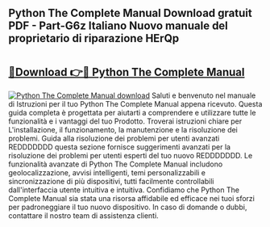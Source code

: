 ## Python The Complete Manual Download gratuit PDF - Part-G6z Italiano Nuovo manuale del proprietario di riparazione HErQp

# <h2><a href="http://dfarnp.blite.top/?on=Python+The+Complete+Manual">🔗Download 👉🔴 Python The Complete Manual</a></h2>

[![Python The Complete Manual download](https://i.imgur.com/lujVjoI.png)](http://dfarnp.blite.top/?on=Python+The+Complete+Manual)
Saluti e benvenuto nel manuale di Istruzioni per il tuo Python The Complete Manual appena ricevuto. Questa guida completa è progettata per aiutarti a comprendere e utilizzare tutte le funzionalità e i vantaggi del tuo Prodotto. Troverai istruzioni chiare per L'installazione, il funzionamento, la manutenzione e la risoluzione dei problemi. Guida alla risoluzione dei problemi per utenti avanzati REDDDDDDD questa sezione fornisce suggerimenti avanzati per la risoluzione dei problemi per utenti esperti del tuo nuovo REDDDDDDD. Le funzionalità avanzate di Python The Complete Manual includono geolocalizzazione, avvisi intelligenti, temi personalizzabili e sincronizzazione di più dispositivi, tutti facilmente controllabili dall'interfaccia utente intuitiva e intuitiva. Confidiamo che Python The Complete Manual sia stata una risorsa affidabile ed efficace nei tuoi sforzi per padroneggiare il tuo nuovo dispositivo. In caso di domande o dubbi, contattare il nostro team di assistenza clienti.
